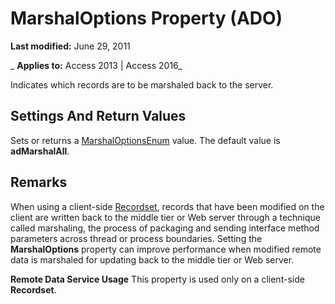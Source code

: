 
# MarshalOptions Property (ADO)

 **Last modified:** June 29, 2011

 _ **Applies to:** Access 2013 | Access 2016_



Indicates which records are to be marshaled back to the server.

## Settings And Return Values

Sets or returns a [MarshalOptionsEnum](5361884b-a0fe-c480-1b9f-18e53be77f86.md) value. The default value is **adMarshalAll**.


## Remarks

When using a client-side [Recordset](0f963bf8-f066-dc8a-b754-f427de712df1.md), records that have been modified on the client are written back to the middle tier or Web server through a technique called marshaling, the process of packaging and sending interface method parameters across thread or process boundaries. Setting the  **MarshalOptions** property can improve performance when modified remote data is marshaled for updating back to the middle tier or Web server.

 **Remote Data Service Usage** This property is used only on a client-side **Recordset**.

